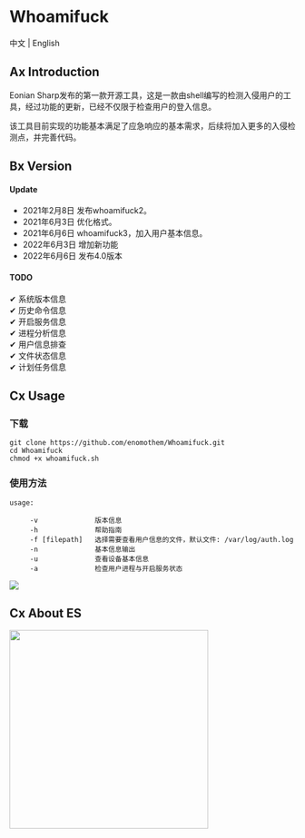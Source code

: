 # Whoamifuck

中文 | English 

## Ax Introduction
<p>Eonian Sharp发布的第一款开源工具，这是一款由shell编写的检测入侵用户的工具，经过功能的更新，已经不仅限于检查用户的登入信息。</p>
<p>该工具目前实现的功能基本满足了应急响应的基本需求，后续将加入更多的入侵检测点，并完善代码。</p>


## Bx Version
#### Update
 * 2021年2月8日 发布whoamifuck2。
 * 2021年6月3日 优化格式。
 * 2021年6月6日 whoamifuck3，加入用户基本信息。
 * 2022年6月3日 增加新功能
 * 2022年6月6日 发布4.0版本

#### TODO

✔ 系统版本信息 <br>
✔ 历史命令信息 <br>
✔ 开启服务信息 <br>
✔ 进程分析信息 <br>
✔ 用户信息排查 <br>
✔ 文件状态信息 <br>
✔ 计划任务信息 <br>

## Cx Usage
### 下载
```
git clone https://github.com/enomothem/Whoamifuck.git
cd Whoamifuck
chmod +x whoamifuck.sh
```
### 使用方法
```
usage:  

	 -v              版本信息
 	 -h              帮助指南
	 -f [filepath]   选择需要查看用户信息的文件，默认文件: /var/log/auth.log
	 -n              基本信息输出
	 -u              查看设备基本信息
	 -a              检查用户进程与开启服务状态

```
![](https://lit.enomothem.com/zhixinghe/20220528141024.jfif)

## Cx About ES

<img align="middle" width="350" src="https://lit.enomothem.com/zhixinghe/20220528141025.jfif">
